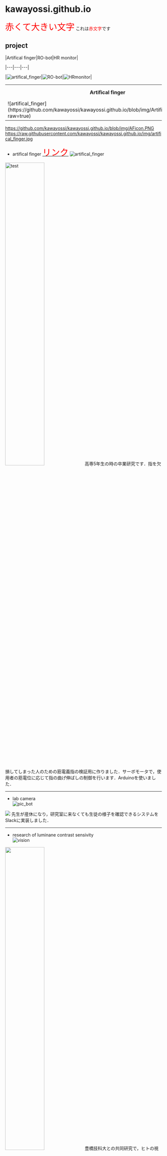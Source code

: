 # kawayossi.github.io

<span style="font-size: 200%; color: red;">赤くて大きい文字</span>
これは<span style="color: red; ">赤文字</span>です


## project
|Artifical finger|RO-bot|HR monitor|

|---|---|---|

|![artifical_finger](https://github.com/kawayossi/kawayossi.github.io/blob/img/artifical_finger.jpg?raw=true)|![RO-bot](https://github.com/kawayossi/kawayossi.github.io/blob/img/RO-bot_icon.png?raw=true)|![HRmonitor](https://github.com/kawayossi/kawayossi.github.io/blob/img/HRmonitor.jpg?raw=true)|
<table>
<tr>
  <th>Artifical finger</th>
  <th>RO-bot</th>
  <th>HR monitor</th>
</tr>
<tr>
<td>![artifical_finger](https://github.com/kawayossi/kawayossi.github.io/blob/img/Artificalfingericon.PNG?raw=true)</td>
<td><img src="https://raw.githubusercontent.com/kawayossi/kawayossi.github.io/img/RO-bot_icon.png"></td>
<td><img src="https://raw.githubusercontent.com/kawayossi/kawayossi.github.io/img/HRmonitoricon.PNG"></td>
</tr>
</table>

https://github.com/kawayossi/kawayossi.github.io/blob/img/AFicon.PNG
https://raw.githubusercontent.com/kawayossi/kawayossi.github.io/img/artifical_finger.jpg

* artifical finger
[<span style="font-size: 200%; color: red;">リンク</span>](https://kawayossi.github.io/page)
![artifical_finger](https://github.com/kawayossi/kawayossi.github.io/blob/img/artifical_finger.jpg?raw=true)  
<img src="https://github.com/kawayossi/kawayossi.github.io/blob/img/artifical_finger.jpg" alt="test" width="50%">
高専5年生の時の卒業研究です．指を欠損してしまった人のための筋電義指の検証用に作りました．サーボモータで，使用者の筋電位に応じて指の曲げ伸ばしの制御を行います．Arduinoを使いました．

------
* lab camera  
![pic_bot](https://github.com/kawayossi/kawayossi.github.io/blob/img/pic_bot.png?raw=true)  
<img src="https://github.com/kawayossi/kawayossi.github.io/blob/img/pic_bot.png">  
先生が産休になり，研究室に来なくても生徒の様子を確認できるシステムをSlackに実装しました．

---
* research of luminane contrast sensivity  
![vision](https://github.com/kawayossi/kawayossi.github.io/blob/img/Contrast_poster.jpg?raw=true)  
<img src="https://github.com/kawayossi/kawayossi.github.io/blob/img/Contrast_poster.jpg" width="50%">  
豊橋技科大との共同研究で，ヒトの視覚能力に関する研究に携わりました．査読付き論文も出ています．

---
* RO-bot  
![RO-bot](https://github.com/kawayossi/kawayossi.github.io/blob/img/RO-bot_icon.png?raw=true)  
<img src="https://github.com/kawayossi/kawayossi.github.io/blob/img/RO-bot_icon.png">  
ハッカソンで，RO機器の水漏れを検知しお知らせするシステムを試作し提案しました．短期間での実装力が評価され，最優秀賞を頂くことができました．

---
* 3D environment measurement  
![uwb](https://github.com/kawayossi/kawayossi.github.io/blob/img/UWB_poster.jpg?raw=true)  
<img src="https://github.com/kawayossi/kawayossi.github.io/blob/img/UWB_poster.jpg" width="50%">  
LocationMindとのインターンで開発しました．国際学会のIEEE　Sensors　Conference　2022で発表しました．

---
* heartbeat visualize device  
![HRmonitor](https://github.com/kawayossi/kawayossi.github.io/blob/img/HRmonitor.jpg?raw=true)  
<img src="https://github.com/kawayossi/kawayossi.github.io/blob/img/HRmonitor.jpg" width="50%">  
リブト株式会社でのアルバイト中に開発を行いました．CEATECや八王子ものづくりEXPOで展示し，様々な人に使っていただきました．

---
* emg & move syncronization system using mediapipe  
![emg](https://github.com/kawayossi/kawayossi.github.io/blob/img/EMG_poster.jpg?raw=true)  
<img src="https://github.com/kawayossi/kawayossi.github.io/blob/img/EMG_poster.jpg" width="50%">  
体育教員からニーズを伺い，部活での指導時に役立つシステムを実装しました．

* 
